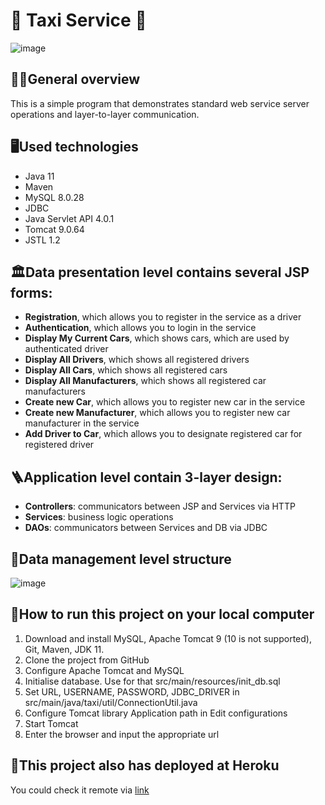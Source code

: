 
# :taxi: Taxi Service :taxi:
![image](https://user-images.githubusercontent.com/33402912/179487860-57038d45-5c95-49cf-978c-80dbdd571ba7.png)

## :technologist:General overview 

This is a simple program that demonstrates standard web service server operations and layer-to-layer communication.

## :desktop_computer:Used technologies 

- Java 11
- Maven
- MySQL 8.0.28
- JDBC
- Java Servlet API 4.0.1
- Tomcat 9.0.64
- JSTL 1.2

## :classical_building:Data presentation level contains several JSP forms: 

- **Registration**, which allows you to register in the service as a driver
- **Authentication**, which allows you to login in the service
- **Display My Current Cars**, which shows cars, which are used by authenticated driver
- **Display All Drivers**, which shows all registered drivers
- **Display All Cars**, which shows all registered cars
- **Display All Manufacturers**, which shows all registered car manufacturers
- **Create new Car**, which allows you to register new car in the service
- **Create new Manufacturer**, which allows you to register new car manufacturer in the service
- **Add Driver to Car**, which allows you to designate registered car for registered driver

## :ladder:Application level contain 3-layer design: 

- **Controllers**: communicators between JSP and Services via HTTP
- **Services**: business logic operations
- **DAOs**: communicators between Services and DB via JDBC

## :bricks:Data management level structure 
![image](https://user-images.githubusercontent.com/33402912/179483689-ba7fbaa4-e32a-47b2-839a-f9a2f61dcaeb.png)

## :runner:How to run this project on your local computer 

1. Download and install MySQL, Apache Tomcat 9 (10 is not supported), Git, Maven, JDK 11.
2. Clone the project from GitHub
3. Configure Apache Tomcat and MySQL
4. Initialise database. Use for that src/main/resources/init_db.sql
5. Set URL, USERNAME, PASSWORD, JDBC_DRIVER in src/main/java/taxi/util/ConnectionUtil.java
6. Configure Tomcat library Application path in Edit configurations
7. Start Tomcat
8. Enter the browser and input the appropriate url

## :rocket:This project also has deployed at Heroku 

You could check it remote via [link](https://supermarche-monsieur-43317.herokuapp.com)
